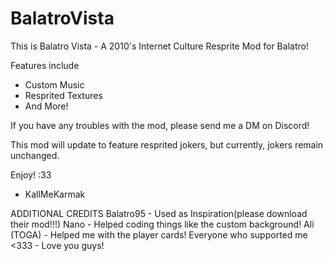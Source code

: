 # BalatroVista
This is Balatro Vista - A 2010's Internet Culture Resprite Mod for Balatro!

Features include
- Custom Music
- Resprited Textures
- And More!

If you have any troubles with the mod, please send me a DM on Discord! 

This mod will update to feature resprited jokers, but currently, jokers remain unchanged.

Enjoy! :33

- KallMeKarmak

ADDITIONAL CREDITS
Balatro95 - Used as Inspiration(please download their mod!!!)
Nano - Helped coding things like the custom background!
Ali (TOGA) - Helped me with the player cards!
Everyone who supported me <333 - Love you guys!
